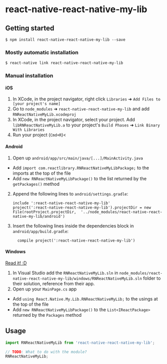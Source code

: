 
# react-native-react-native-my-lib

## Getting started

`$ npm install react-native-react-native-my-lib --save`

### Mostly automatic installation

`$ react-native link react-native-react-native-my-lib`

### Manual installation


#### iOS

1. In XCode, in the project navigator, right click `Libraries` ➜ `Add Files to [your project's name]`
2. Go to `node_modules` ➜ `react-native-react-native-my-lib` and add `RNReactNativeMyLib.xcodeproj`
3. In XCode, in the project navigator, select your project. Add `libRNReactNativeMyLib.a` to your project's `Build Phases` ➜ `Link Binary With Libraries`
4. Run your project (`Cmd+R`)<

#### Android

1. Open up `android/app/src/main/java/[...]/MainActivity.java`
  - Add `import com.reactlibrary.RNReactNativeMyLibPackage;` to the imports at the top of the file
  - Add `new RNReactNativeMyLibPackage()` to the list returned by the `getPackages()` method
2. Append the following lines to `android/settings.gradle`:
  	```
  	include ':react-native-react-native-my-lib'
  	project(':react-native-react-native-my-lib').projectDir = new File(rootProject.projectDir, 	'../node_modules/react-native-react-native-my-lib/android')
  	```
3. Insert the following lines inside the dependencies block in `android/app/build.gradle`:
  	```
      compile project(':react-native-react-native-my-lib')
  	```

#### Windows
[Read it! :D](https://github.com/ReactWindows/react-native)

1. In Visual Studio add the `RNReactNativeMyLib.sln` in `node_modules/react-native-react-native-my-lib/windows/RNReactNativeMyLib.sln` folder to their solution, reference from their app.
2. Open up your `MainPage.cs` app
  - Add `using React.Native.My.Lib.RNReactNativeMyLib;` to the usings at the top of the file
  - Add `new RNReactNativeMyLibPackage()` to the `List<IReactPackage>` returned by the `Packages` method


## Usage
```javascript
import RNReactNativeMyLib from 'react-native-react-native-my-lib';

// TODO: What to do with the module?
RNReactNativeMyLib;
```
  